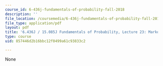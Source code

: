 ```yaml
---
course_id: 6-436j-fundamentals-of-probability-fall-2018
description: ''
file_location: /coursemedia/6-436j-fundamentals-of-probability-fall-2018/857446d2b16bbc12f0499a61c93833c2_MIT6_436JF18_lec23.pdf
file_type: application/pdf
layout: pdf
title: '6.436J / 15.085J Fundamentals of Probability, Lecture 23: Markov Chains III'
type: course
uid: 857446d2b16bbc12f0499a61c93833c2

---
```

None